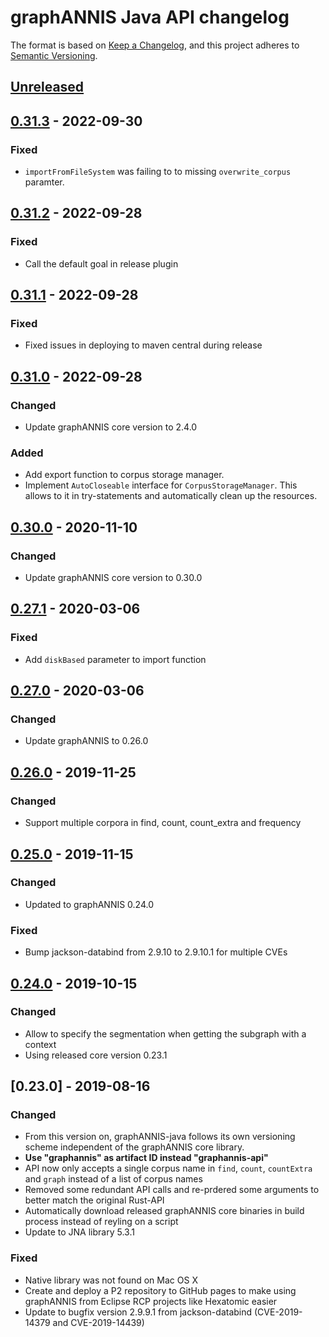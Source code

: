 # graphANNIS Java API changelog

The format is based on [Keep a Changelog](https://keepachangelog.com/en/1.0.0/),
and this project adheres to [Semantic Versioning](https://semver.org/spec/v2.0.0.html).

## [Unreleased]

## [0.31.3] - 2022-09-30

### Fixed

- `importFromFileSystem` was failing to to missing `overwrite_corpus` paramter.

## [0.31.2] - 2022-09-28

### Fixed

- Call the default goal in release plugin

## [0.31.1] - 2022-09-28

### Fixed

- Fixed issues in deploying to maven central during release

## [0.31.0] - 2022-09-28

### Changed

- Update graphANNIS core version to 2.4.0

### Added

- Add export function to corpus storage manager.
- Implement `AutoCloseable` interface for `CorpusStorageManager`.
  This allows to it in try-statements and automatically clean up the resources.

## [0.30.0] - 2020-11-10

### Changed

- Update graphANNIS core version to 0.30.0

## [0.27.1] - 2020-03-06

### Fixed

- Add `diskBased` parameter to import function

## [0.27.0] - 2020-03-06

### Changed

- Update graphANNIS to 0.26.0

## [0.26.0] - 2019-11-25

### Changed

- Support multiple corpora in find, count, count_extra and frequency


## [0.25.0] - 2019-11-15

### Changed

- Updated to graphANNIS 0.24.0

### Fixed

- Bump jackson-databind from 2.9.10 to 2.9.10.1 for multiple CVEs

## [0.24.0] - 2019-10-15

### Changed

- Allow to specify the segmentation when getting the subgraph with a context
- Using released core version 0.23.1

## [0.23.0] - 2019-08-16


### Changed

- From this version on, graphANNIS-java follows its own versioning scheme independent of the graphANNIS core library.
- **Use "graphannis" as artifact ID instead "graphannis-api"**
- API now only accepts a single corpus name in `find`, `count`, `countExtra` and `graph` instead of a list of corpus names
- Removed some redundant API calls and re-prdered some arguments to better match the original Rust-API
- Automatically download released graphANNIS core binaries in build process instead of reyling on a script
- Update to JNA library 5.3.1

### Fixed

- Native library was not found on Mac OS X
- Create and deploy a P2 repository to GitHub pages to make using graphANNIS from Eclipse RCP projects like Hexatomic easier
- Update to bugfix version 2.9.9.1 from jackson-databind (CVE-2019-14379 and CVE-2019-14439)

[Unreleased]: https://github.com/korpling/graphANNIS-java/compare/v0.31.3...HEAD
[0.31.3]: https://github.com/korpling/graphANNIS-java/compare/v0.31.2...v0.31.3
[0.31.2]: https://github.com/korpling/graphANNIS-java/compare/v0.31.1...v0.31.2
[0.31.1]: https://github.com/korpling/graphANNIS-java/compare/v0.31.0...v0.31.1
[0.31.0]: https://github.com/korpling/graphANNIS-java/compare/v0.30.0...v0.31.0
[0.30.0]: https://github.com/korpling/graphANNIS-java/compare/v0.27.1...v0.30.0
[0.27.1]: https://github.com/korpling/graphANNIS-java/compare/v0.27.0...v0.27.1
[0.27.0]: https://github.com/korpling/graphANNIS-java/compare/v0.26.0...v0.27.0
[0.26.0]: https://github.com/korpling/graphANNIS-java/compare/v0.25.0...v0.26.0
[0.25.0]: https://github.com/korpling/graphANNIS-java/compare/v0.24.0...v0.25.0
[0.24.0]: https://github.com/korpling/graphANNIS-java/compare/v0.23.0...v0.24.0
